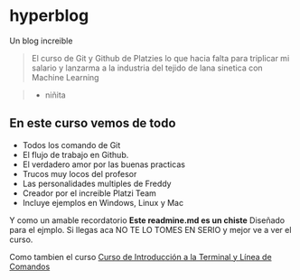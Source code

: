 # hyperblog
Un blog increible
> El curso de Git y Github de Platzies lo que hacia falta para triplicar mi salario y lanzarma a la industria del tejido de lana sinetica con Machine Learning

> - niñita

## En este curso vemos de todo
* Todos los comando de Git
* El flujo de trabajo en Github.
* El verdadero amor por las buenas practicas
* Trucos muy locos del profesor 
* Las personalidades multiples de Freddy
* Creador por el increible Platzi Team
* Incluye ejemplos en Windows, Linux y Mac


Y como un amable recordatorio **Este readmine.md es un chiste** Diseñado para el ejmplo. Si llegas aca NO TE LO TOMES EN SERIO y mejor ve a ver el curso.

Como tambien el curso [Curso de Introducción a la Terminal y Línea de Comandos](https://platzi.com/cursos/terminal/ "Curso de Introducción a la Terminal y Línea de Comandos")
